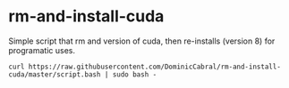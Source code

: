 # rm-and-install-cuda
Simple script that rm and version of cuda, then re-installs (version 8) for programatic uses.

`curl https://raw.githubusercontent.com/DominicCabral/rm-and-install-cuda/master/script.bash | sudo bash -`
